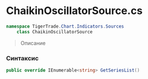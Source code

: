 
# ChaikinOscillatorSource.cs
```csharp
namespace TigerTrade.Chart.Indicators.Sources  
    class ChaikinOscillatorSource
```

> Описание

### Синтаксис
```csharp
public override IEnumerable<string> GetSeriesList()
```

